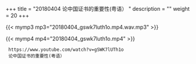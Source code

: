+++
title = "20180404  论中国证书的重要性(粤语） "
description = ""
weight = 20
+++

{{< mymp3 mp3="20180404_gswk7luth1o.mp4.wav.mp3" >}}

{{< mymp4 mp4="20180404_gswk7luth1o.mp4" >}}

     https://www.youtube.com/watch?v=gSWK7lUTh1o 
     论中国证书的重要性(粤语） 
     
